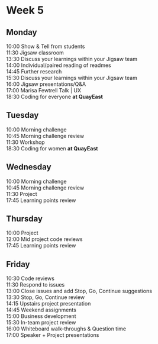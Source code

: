 # Week 5

## Monday
10:00 Show & Tell from students   
11:30 Jigsaw classroom   
13:30 Discuss your learnings within your Jigsaw team   
14:00 Individual/paired reading of readmes  
14:45 Further research  
15:30 Discuss your learnings within your Jigsaw team  
16:00 Jigsaw presentations/Q&A  
17:00 Marisa Fewtrell Talk | UX  
18:30 Coding for everyone **at QuayEast**

## Tuesday
10:00 Morning challenge    
10:45 Morning challenge review  
11:30 Workshop  
18:30 Coding for women **at QuayEast**

## Wednesday
10:00 Morning challenge    
10:45 Morning challenge review   
11:30 Project    
17:45 Learning points review    

## Thursday
10:00 Project    
12:00 Mid project code reviews     
17:45 Learning points review    

## Friday
10:30 Code reviews    
11:30 Respond to issues     
13:00 Close issues and add Stop, Go, Continue suggestions     
13:30 Stop, Go, Continue review     
14:15 Upstairs project presentation    
14:45 Weekend assignments     
15:00 Business development      
15:30 In-team project review     
16:00 Whiteboard walk-throughs & Question time   
17:00 Speaker + Project presentations
